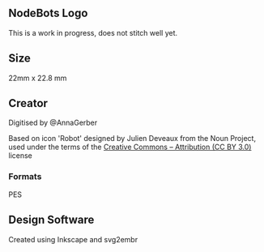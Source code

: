 ## NodeBots Logo

This is a work in progress, does not stitch well yet.

## Size

22mm x 22.8 mm

## Creator
Digitised by @AnnaGerber

Based on icon 'Robot' designed by Julien Deveaux from the Noun Project, used under the terms of the [Creative Commons – Attribution (CC BY 3.0)](http://creativecommons.org/licenses/by/3.0/us/) license

### Formats
PES

## Design Software
Created using Inkscape and svg2embr

